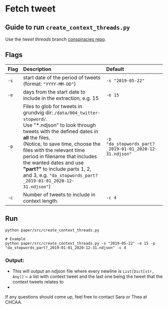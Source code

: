 # Fetch tweet

## Guide to run `create_context_threads.py`

Use the _tweet threads_ branch [conspiracies repo](https://github.com/centre-for-humanities-computing/conspiracies/tree/twitter-threads).




## Flags

| Flag           | Description |Default |
| ------------- |:-------------|:-------------|
| `-s`          | start date of the period of tweets (format: `"YYYY-MM-DD"`)     |`-s "2019-05-22"`   | 
| `-e`      | days from the start date to include in the extraction, e.g. 15       |`-e 15`   |
| `-p`      | Files to glob for tweets in grundvig dir: `/data/004_twitter-stopword/`. <br /> Use "*.ndjson" to look through tweets with the defined dates in __all__ the files. <br /> (Notice, to save time, choose the files with the relevant time period in filename that includes the wanted dates and use __"part?"__ to include parts 1, 2, and 3, e.g. `"da_stopwords_part?_2019-01-01_2020-12-31.ndjson"`)     | `-p "da_stopwords_part?_2019-01-01_2020-12-31.ndjson"`   |
| `-c`      | Number of tweets to include in context length.     | `-c 4`   |

## Run

```
python paper/src/create_context_threads.py

# Example
python paper/src/create_context_threads.py -s "2019-05-22" -e 15 -p "da_stopwords_part?_2019-01-01_2020-12-31.ndjson" -c 4

```

### Output: 
* This will output an ndjson file where every newline is `List[Dict[str, Any]]` ~ a list with context tweet and the last one being the tweet that the context tweets relates to
*

If any questions should come up, feel free to contact Sara or Thea at CHCAA.